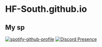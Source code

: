 # HF-South.github.io

## My sp
[![spotify-github-profile](https://spotify-github-profile.vercel.app/api/view?uid=31uzawzmrbwsipc74446nqv2wofm&cover_image=false&theme=default&show_offline=false&background_color=000000&interchange=false&bar_color=71e868&bar_color_cover=true)](https://github.com/HF-South) [![Discord Presence](https://lanyard.cnrad.dev/api/693428744622309418)](https://discord.com/users/693428744622309418)


